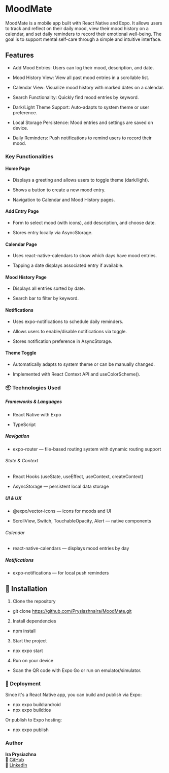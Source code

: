 # MoodMate

MoodMate is a mobile app built with React Native and Expo. It allows users to track and reflect on their daily mood, view their mood history on a calendar, and set daily reminders to record their emotional well-being. The goal is to support mental self-care through a simple and intuitive interface.

## Features

- Add Mood Entries: Users can log their mood, description, and date.

- Mood History View: View all past mood entries in a scrollable list.

- Calendar View: Visualize mood history with marked dates on a calendar.

- Search Functionality: Quickly find mood entries by keyword.

- Dark/Light Theme Support: Auto-adapts to system theme or user preference.

- Local Storage Persistence: Mood entries and settings are saved on device.

- Daily Reminders: Push notifications to remind users to record their mood.

### Key Functionalities

#### Home Page

- Displays a greeting and allows users to toggle theme (dark/light).

- Shows a button to create a new mood entry.

- Navigation to Calendar and Mood History pages.

#### Add Entry Page

- Form to select mood (with icons), add description, and choose date.

- Stores entry locally via AsyncStorage.

#### Calendar Page

- Uses react-native-calendars to show which days have mood entries.

- Tapping a date displays associated entry if available.

#### Mood History Page

- Displays all entries sorted by date.

- Search bar to filter by keyword.

#### Notifications

- Uses expo-notifications to schedule daily reminders.

- Allows users to enable/disable notifications via toggle.

- Stores notification preference in AsyncStorage.

#### Theme Toggle

- Automatically adapts to system theme or can be manually changed.

- Implemented with React Context API and useColorScheme().

### 📦 Technologies Used

##### Frameworks & Languages

- React Native with Expo

- TypeScript

##### Navigation

- expo-router — file-based routing system with dynamic routing support

###### State & Context

- React Hooks (useState, useEffect, useContext, createContext)

- AsyncStorage — persistent local data storage

##### UI & UX

- @expo/vector-icons — icons for moods and UI

- ScrollView, Switch, TouchableOpacity, Alert — native components

###### Calendar

- react-native-calendars — displays mood entries by day

##### Notifications

- expo-notifications — for local push reminders

## 🔧 Installation

1. Clone the repository

- git clone https://github.com/PrysiazhnaIra/MoodMate.git

2. Install dependencies

- npm install

3. Start the project

- npx expo start

4. Run on your device

- Scan the QR code with Expo Go or run on emulator/simulator.

### 🚀 Deployment

Since it's a React Native app, you can build and publish via Expo:

- npx expo build:android
- npx expo build:ios

Or publish to Expo hosting:

- npx expo publish

### Author

**Ira Prysiazhna**  
🔗 [GitHub](https://github.com/PrysiazhnaIra)  
🔗 [LinkedIn](https://www.linkedin.com/in/prysiazhna-ira)
